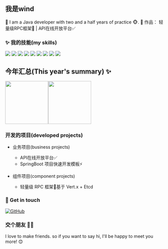 ## 我是wind
🌹 I am a Java developer with two and a half years of practice 🐵.
🏡 作品： 轻量级RPC框架🚀 | API在线开放平台✅
### ✨ 我的技能(my skills)
![](https://img.shields.io/badge/-Java-4C7491?style=flat-square&logo=java&logoColor=fff)
![](https://img.shields.io/badge/-Spring-5FB832?style=flat-square&logo=Spring&logoColor=fff)
![](https://img.shields.io/badge/-Python-3e74a2?style=flat-square&logo=Python&logoColor=fff)
![](https://img.shields.io/badge/-Vue-4fc08d?style=flat-square&logo=Vue.js&logoColor=fff)
![](https://img.shields.io/badge/-Docker-2496ED?style=flat-square&logo=Docker&logoColor=fff)
![](https://img.shields.io/badge/-Linux-000000?style=flat-square&logo=Linux&logoColor=fff)
![](https://img.shields.io/badge/-MySQL-4479A1?style=flat-square&logo=MySQL&logoColor=fff)
![](https://img.shields.io/badge/-Redis-DC382D?style=flat-square&logo=Redis&logoColor=fff)
![](https://img.shields.io/badge/-Git-E84E31?style=flat-square&logo=Git&logoColor=fff)

## 今年汇总(This year's summary) ✨

<img align="" height="137px" src="https://github-readme-stats.vercel.app/api?username=lhccong&hide_title=true&hide_border=true&show_icons=true&include_all_commits=true&line_height=21&bg_color=0,EC6C6C,FFD479,FFFC79,73FA79&theme=graywhite&locale=cn" /><img align="" height="137px" src="https://github-readme-stats.vercel.app/api/top-langs/?username=lhccong&hide_title=true&hide_border=true&layout=compact&bg_color=0,73FA79,73FDFF,D783FF&theme=graywhite&locale=cn" />

### 开发的项目(developed projects)
- 业务项目(business projects)
  - API在线开放平台✅
  - SpringBoot 项目快速开发模板⚡

- 组件项目(component projects)
  - 轻量级 RPC 框架🚀基于 Vert.x + Etcd


### 🎉 Get in touch
[![GitHub](https://img.shields.io/badge/GitHub-grey?logo=github)](https://github.com/yjh2023)

### 交个朋友 👬🏻
 I love to make friends. so if you want to say hi, I'll be happy to meet you more! 😊
